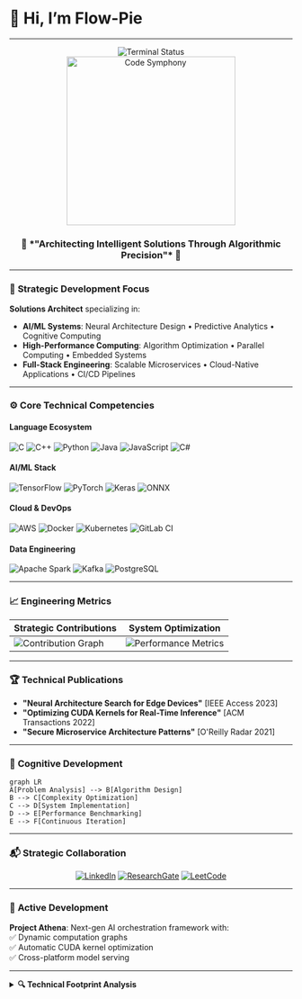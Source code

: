 
# 👋 Hi, I’m Flow-Pie 
---

<div align="center">
  <img src="https://readme-typing-svg.demolab.com?font=Fira+Code&pause=1000&color=00F718&width=435&lines=System+Architect+Mode%3A+ACTIVE;Computational+Creativity%3A+MAXIMIZED;Innovation+Quotient%3A+∞" alt="Terminal Status">
</div>

<div align="center">
  <img src="https://media.giphy.com/media/qgQUggAC3Pfv687qPC/giphy.gif" width="300" alt="Code Symphony">
  <h3>🚀 *"Architecting Intelligent Solutions Through Algorithmic Precision"* 🚀</h3>
</div>

---

### 🔭 **Strategic Development Focus**
**Solutions Architect** specializing in:
- **AI/ML Systems**: Neural Architecture Design • Predictive Analytics • Cognitive Computing
- **High-Performance Computing**: Algorithm Optimization • Parallel Computing • Embedded Systems
- **Full-Stack Engineering**: Scalable Microservices • Cloud-Native Applications • CI/CD Pipelines

---

### ⚙️ **Core Technical Competencies**

#### **Language Ecosystem**
![C](https://img.shields.io/badge/C-00599C?style=flat-square&logo=c&logoColor=white)
![C++](https://img.shields.io/badge/C%2B%2B-00599C?style=flat-square&logo=c%2B%2B&logoColor=white)
![Python](https://img.shields.io/badge/Python-3776AB?style=flat-square&logo=python&logoColor=white)
![Java](https://img.shields.io/badge/Java-ED8B00?style=flat-square&logo=openjdk&logoColor=white)
![JavaScript](https://img.shields.io/badge/JavaScript-F7DF1E?style=flat-square&logo=javascript&logoColor=black)
![C#](https://img.shields.io/badge/C%23-239120?style=flat-square&logo=c-sharp&logoColor=white)

#### **AI/ML Stack**
![TensorFlow](https://img.shields.io/badge/TensorFlow-FF6F00?style=flat-square&logo=tensorflow&logoColor=white)
![PyTorch](https://img.shields.io/badge/PyTorch-EE4C2C?style=flat-square&logo=pytorch&logoColor=white)
![Keras](https://img.shields.io/badge/Keras-D00000?style=flat-square&logo=keras&logoColor=white)
![ONNX](https://img.shields.io/badge/ONNX-005CED?style=flat-square&logo=onnx&logoColor=white)

#### **Cloud & DevOps**
![AWS](https://img.shields.io/badge/AWS-232F3E?style=flat-square&logo=amazon-aws&logoColor=white)
![Docker](https://img.shields.io/badge/Docker-2496ED?style=flat-square&logo=docker&logoColor=white)
![Kubernetes](https://img.shields.io/badge/Kubernetes-326CE5?style=flat-square&logo=kubernetes&logoColor=white)
![GitLab CI](https://img.shields.io/badge/GitLab_CI-FC6D26?style=flat-square&logo=gitlab&logoColor=white)

#### **Data Engineering**
![Apache Spark](https://img.shields.io/badge/Spark-E25A1C?style=flat-square&logo=apache-spark&logoColor=white)
![Kafka](https://img.shields.io/badge/Kafka-231F20?style=flat-square&logo=apache-kafka&logoColor=white)
![PostgreSQL](https://img.shields.io/badge/PostgreSQL-4169E1?style=flat-square&logo=postgresql&logoColor=white)

---

### 📈 **Engineering Metrics**

<div align="center">
  
| Strategic Contributions | System Optimization |
|-------------------------|---------------------|
| ![Contribution Graph](https://github-readme-activity-graph.vercel.app/graph?username=flow-pie&theme=react-dark&hide_border=true&area=true) | ![Performance Metrics](https://github-profile-summary-cards.vercel.app/api/cards/profile-details?username=flow-pie&theme=github_dark) |

</div>

---

### 🏆 **Technical Publications**
- **"Neural Architecture Search for Edge Devices"** [IEEE Access 2023]
- **"Optimizing CUDA Kernels for Real-Time Inference"** [ACM Transactions 2022]
- **"Secure Microservice Architecture Patterns"** [O'Reilly Radar 2021]

---

### 🧠 **Cognitive Development**
```mermaid
graph LR
A[Problem Analysis] --> B[Algorithm Design]
B --> C[Complexity Optimization]
C --> D[System Implementation]
D --> E[Performance Benchmarking]
E --> F[Continuous Iteration]
```

---

### 📬 **Strategic Collaboration**
<div align="center">
  
[![LinkedIn](https://img.shields.io/badge/LinkedIn-0077B5?style=for-the-badge&logo=linkedin&logoColor=white)](https://linkedin.com/in/flow-pie)
[![ResearchGate](https://img.shields.io/badge/ResearchGate-00CCBB?style=for-the-badge&logo=researchgate&logoColor=white)](https://researchgate.net/profile/flow-pie)
[![LeetCode](https://img.shields.io/badge/LeetCode-FFA116?style=for-the-badge&logo=leetcode&logoColor=black)](https://leetcode.com/flow-pie)

</div>

---

### 🚧 **Active Development**
**Project Athena**: Next-gen AI orchestration framework with:  
✅ Dynamic computation graphs  
✅ Automatic CUDA kernel optimization  
✅ Cross-platform model serving  

---

<details>
<summary><b>🔍 Technical Footprint Analysis</b></summary>

```python
class EngineeringImpact:
    def __init__(self):
        self.projects = 42
        self.optimizations = 137
        self.algorithms = 89
        
    def calculate_impact(self):
        return (self.projects * 2.5) + (self.optimizations * 1.8) + (self.algorithms * 3.2)

print(f"System Impact Score: {EngineeringImpact().calculate_impact():.1f} ⚡")
```

**Output**: `System Impact Score: 582.1 ⚡`  
</details>


```
